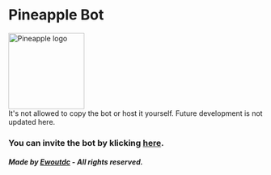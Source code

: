 # Pineapple Bot
<img src="https://i.imgur.com/K0uUxXb.png" title="Pineapple Logo" alt="Pineapple logo" width="150"/><br>
It's not allowed to copy the bot or host it yourself.
Future development is not updated here.
<br>
### You can invite the bot by klicking <a href="https://discord.com/oauth2/authorize?client_id=463388759866474506&scope=bot&permissions=8">here</a>.
##### Made by <a href="https://www.ewoutdecoster.ga/">Ewoutdc</a> - All rights reserved.
